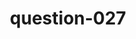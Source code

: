 ---
layout: question
title: question-027
number: 27
question: Name a part of your body that you might say has an "ache".
answer1: Head | 34
answer2: Stomach | 33
answer3: Back | 11
answer4: Tooth | 7
answer5: Muscle | 6
answer6: Knee | 3
answer7: Ear | 2
answer8:
answer9:
answer10:
---